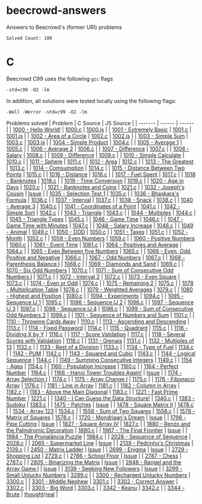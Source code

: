 # beecrowd-answers
Answers to Beecrowd's (former URI) problems

` Solved Count: 109 `

# C

Beecrowd C99 uses the following `gcc` flags

`-std=c99 -O2 -lm`

In addition, all solutions were tested locally using the following flags:

`-Wall -Werror -std=c99 -O2 -lm`

Problems solved
| Problem | C Source | JS Source |
| ------- | ------ | ------ |
| [1000 - Hello World!](https://judge.beecrowd.com/en/problems/view/1000) | [1000.c](src/C/1000.c) | [1000.js](src/JS/1000.js) |
| [1001 - Extremely Basic](https://judge.beecrowd.com/en/problems/view/1001) | [1001.c](src/C/1001.c) | [1001.js](src/JS/1001.js) |
| [1002 - Area of a Circle](https://judge.beecrowd.com/en/problems/view/1002) | [1002.c](src/C/1002.c) | [1002.js](src/JS/1002.js) |
| [1003 - Simple Sum](https://judge.beecrowd.com/en/problems/view/1003) | [1003.c](src/C/1003.c) | [1003.js](src/JS/1003.js) |
| [1004 - Simple Product](https://judge.beecrowd.com/en/problems/view/1004) | [1004.c](src/C/1004.c) |
| [1005 - Average 1](https://judge.beecrowd.com/en/problems/view/1005) | [1005.c](src/C/1005.c) |
| [1006 - Average 2](https://judge.beecrowd.com/en/problems/view/1006) | [1006.c](src/C/1006.c) |
| [1007 - Difference](https://judge.beecrowd.com/en/problems/view/1007) | [1007.c](src/C/1007.c) |
| [1008 - Salary](https://judge.beecrowd.com/en/problems/view/1008) | [1008.c](src/C/1008.c) |
| [1009 - Difference](https://judge.beecrowd.com/en/problems/view/1009) | [1009.c](src/C/1009.c) |
| [1010 - Simple Calculate](https://judge.beecrowd.com/en/problems/view/1010) | [1010.c](src/C/1010.c) |
| [1011 - Sphere](https://judge.beecrowd.com/en/problems/view/1011) | [1011.c](src/C/1011.c) |
| [1012 - Area](https://judge.beecrowd.com/en/problems/view/1012) | [1012.c](src/C/1012.c) |
| [1013 - The Greatest](https://judge.beecrowd.com/en/problems/view/1013) | [1013.c](src/C/1013.c) |
| [1014 - Comsumption](https://judge.beecrowd.com/en/problems/view/1014) | [1014.c](src/C/1014.c) |
| [1015 - Distance Between Two Points](https://judge.beecrowd.com/en/problems/view/1015) | [1015.c](src/C/1015.c) |
| [1016 - Distance](https://judge.beecrowd.com/en/problems/view/1016) | [1016.c](src/C/1016.c) |
| [1017 - Fuel Spent](https://judge.beecrowd.com/en/problems/view/1017) | [1017.c](src/C/1017.c) |
| [1018 - Banknotes](https://judge.beecrowd.com/en/problems/view/1018) | [1018.c](src/C/1018.c) |
| [1019 - Time Conversion](https://judge.beecrowd.com/en/problems/view/1019) | [1019.c](src/C/1019.c) |
| [1020 - Age in Days](https://judge.beecrowd.com/en/problems/view/1020) | [1020.c](src/C/1020.c) |
| [1021 - Banknotes and Coins](https://judge.beecrowd.com/en/problems/view/1021) | [1021.c](src/C/1021.c) |
| [1032 - Joseph's Cousin](https://judge.beecrowd.com/en/problems/view/1032) | [Issue](https://github.com/otavio-f/beecrowd-answers/issues/2) |
| [1035 - Selection Test 1](https://judge.beecrowd.com/en/problems/view/1035) | [1035.c](src/C/1035.c) |
| [1036 - Bhaskara's Formula](https://judge.beecrowd.com/en/problems/view/1036) | [1036.c](src/C/1036.c) |
| [1037 - Interval](https://judge.beecrowd.com/en/problems/view/1037) | [1037.c](src/C/1037.c) |
| [1038 - Snack](https://judge.beecrowd.com/en/problems/view/1038) | [1038.c](src/C/1038.c) |
| [1040 - Average 3](https://judge.beecrowd.com/en/problems/view/1040) | [1040.c](src/C/1040.c) |
| [1041 - Coordinates of a Point](https://judge.beecrowd.com/en/problems/view/1041) | [1041.c](src/C/1041.c) |
| [1042 - Simple Sort](https://judge.beecrowd.com/en/problems/view/1042) | [1042.c](src/C/1042.c) |
| [1043 - Triangle](https://judge.beecrowd.com/en/problems/view/1043) | [1043.c](src/C/1043.c) |
| [1044 - Multiples](https://judge.beecrowd.com/en/problems/view/1044) | [1044.c](src/C/1044.c) |
| [1045 - Triangle Types](https://judge.beecrowd.com/en/problems/view/1045) | [1045.c](src/C/1045.c) |
| [1046 - Game Time](https://judge.beecrowd.com/en/problems/view/1046) | [1046.c](src/C/1046.c) |
| [1047 - Game Time with Minutes](https://judge.beecrowd.com/en/problems/view/1047) | [1047.c](src/C/1047.c) |
| [1048 - Salary Increase](https://judge.beecrowd.com/en/problems/view/1048) | [1048.c](src/C/1048.c) |
| [1049 - Animal](https://judge.beecrowd.com/en/problems/view/1049) | [1049.c](src/C/1049.c) |
| [1050 - DDD](https://judge.beecrowd.com/en/problems/view/1050) | [1050.c](src/C/1050.c) |
| [1051 - Taxes](https://judge.beecrowd.com/en/problems/view/1051) | [1051.c](src/C/1051.c) |
| [1052 - Month](https://judge.beecrowd.com/en/problems/view/1052) | [1052.c](src/C/1052.c) |
| [1059 - Even Numbers](https://judge.beecrowd.com/en/problems/view/1059) | [1059.c](src/C/1059.c) |
| [1060 - Positive Numbers](https://judge.beecrowd.com/en/problems/view/1060) | [1060.c](src/C/1060.c) |
| [1061 - Event Time](https://judge.beecrowd.com/en/problems/view/1061) | [1061.c](src/C/1061.c) |
| [1064 - Positives and Average](https://judge.beecrowd.com/en/problems/view/1064) | [1064.c](src/C/1064.c) |
| [1065 - Even Between five Numbers](https://judge.beecrowd.com/en/problems/view/1065) | [1065.c](src/C/1065.c) |
| [1066 - Even, Odd, Positive and Negative](https://judge.beecrowd.com/en/problems/view/1066) | [1066.c](src/C/1066.c) |
| [1067 - Odd Numbers](https://judge.beecrowd.com/en/problems/view/1067) | [1067.c](src/C/1067.c) |
| [1068 - Parenthesis Balance I](https://judge.beecrowd.com/en/problems/view/1068) | [1068.c](src/C/1068.c) |
| [1069 - Diamonds and Sand](https://judge.beecrowd.com/en/problems/view/1069) | [1069.c](src/C/1069.c) |
| [1070 - Six Odd Numbers](https://judge.beecrowd.com/en/problems/view/1070) | [1070.c](src/C/1070.c) |
| [1071 - Sum of Consecutive Odd Numbers I](https://judge.beecrowd.com/en/problems/view/1071) | [1071.c](src/C/1071.c) |
| [1072 - Interval 2](https://judge.beecrowd.com/en/problems/view/1072) | [1072.c](src/C/1072.c) |
| [1073 - Even Square](https://judge.beecrowd.com/en/problems/view/1073) | [1073.c](src/C/1073.c) |
| [1074 - Even or Odd](https://judge.beecrowd.com/en/problems/view/1074) | [1074.c](src/C/1074.c) |
| [1075 - Remaining 2](https://judge.beecrowd.com/en/problems/view/1075) | [1075.c](src/C/1075.c) |
| [1078 - Multiplication Table](https://judge.beecrowd.com/en/problems/view/1078) | [1078.c](src/C/1078.c) |
| [1079 - Weighted Averages](https://judge.beecrowd.com/en/problems/view/1079) | [1079.c](src/C/1079.c) |
| [1080 - Highest and Position](https://judge.beecrowd.com/en/problems/view/1080) | [1080.c](src/C/1080.c) |
| [1094 - Experiments](https://judge.beecrowd.com/en/problems/view/1094) | [1094.c](src/C/1094.c) |
| [1095 - Sequence IJ 1](https://judge.beecrowd.com/en/problems/view/1095) | [1095.c](src/C/1095.c) |
| [1096 - Sequence IJ 2](https://judge.beecrowd.com/en/problems/view/1096) | [1096.c](src/C/1096.c) |
| [1097 - Sequence IJ 3](https://judge.beecrowd.com/en/problems/view/1097) | [1097.c](src/C/1097.c) |
| [1098 - Sequence IJ 4](https://judge.beecrowd.com/en/problems/view/1098) | [1098.c](src/C/1098.c) |
| [1099 - Sum of Consecutive Odd Numbers 2](https://judge.beecrowd.com/en/problems/view/1099) | [1099.c](src/C/1099.c) |
| [1101 - Sequence of Numbers and Sum](https://judge.beecrowd.com/en/problems/view/1101) | [1101.c](src/C/1101.c) |
| [1110 - Throwing Cards Away](https://judge.beecrows.com/en/problems/view/1110) | [1110.c](src/C/1110.c) |
| [1113 - Ascending and Descending](https://judge.beecrowd.com/en/problems/view/1113) | [1113.c](src/C/1113.c) |
| [1114 - Fixed Password](https://judge.beecrowd.com/en/problems/view/1114) | [1114.c](src/C/1114.c) |
| [1115 - Quadrant](https://judge.beecrowd.com/en/problems/view/1115) | [1115.c](src/C/1115.c) |
| [1116 - Dividing X by Y](https://judge.beecrowd.com/en/problems/view/1116) | [1116.c](src/C/1116.c) |
| [1117 - Score Validation](https://judge.beecrowd.com/en/problems/view/1117) | [1117.c](src/C/1117.c) |
| [1118 - Several Scores with Validation](https://judge.beecrowd.com/en/problems/view/1118) | [1118.c](src/C/1118.c) |
| [1131 - Grenais](https://judge.beecrowd.com/en/problems/view/1131) | [1131.c](src/C/1131.c) |
| [1132 - Multiples of 13](https://judge.beecrowd.com/en/problems/view/1132) | [1132.c](src/C/1132.c) |
| [1133 - Rest of a Division](https://judge.beecrowd.com/en/problems/view/1133) | [1133.c](src/C/1133.c) |
| [1134 - Type of Fuel](https://judge.beecrowd.com/en/problems/view/1134) | [1134.c](src/C/1134.c) |
| [1142 - PUM](https://judge.beecrowd.com/en/problems/view/1142) | [1142.c](src/C/1142.c) |
| [1143 - Squared and Cubic](https://judge.beecrowd.com/en/problems/view/1143) | [1143.c](src/C/1143.c) |
| [1144 - Logical Sequence](https://judge.beecrowd.com/en/problems/view/1144) | [1144.c](src/C/1144.c) |
| [1149 - Summing Consecutive Integers](https://judge.beecrowd.com/en/problems/view/1149) | [1149.c](src/C/1149.c) |
| [1154 - Ages](https://judge.beecrowd.com/en/problems/view/1154) | [1154.c](src/C/1154.c) |
| [1160 - Population Increase](https://judge.beecrowd.com/en/problems/view/1160) | [1160.c](src/C/1160.c) |
| [1164 - Perfect Number](https://judge.beecrowd.com/en/problems/view/1164) | [1164.c](src/C/1164.c) |
| [1166 - Hanoi Tower Troubles Again!](https://judge.beecrowd.com/en/problems/view/1166) | [Issue](https://github.com/otavio-f/beecrowd-answers/issues/2) |
| [1174 - Array Selection I](https://judge.beecrowd.com/en/problems/view/1174) | [1174.c](src/C/1174.c) |
| [1175 - Array Change I](https://judge.beecrowd.com/en/problems/view/1175) | [1175.c](src/C/1175.c) |
| [1176 - Fibonacci Array](https://judge.beecrowd.com/en/problems/view/1176) | [1176.c](src/C/1176.c) |
| [1181 - Line in Array](https://judge.beecrowd.com/en/problems/view/1181) | [1181.c](src/C/1181.c) |
| [1182 - Column in Array](https://judge.beecrowd.com/en/problems/view/1182) | [1182.c](src/C/1182.c) |
| [1183 - Above the Main Diagonal](https://judge.beecrowd.com/en/problems/view/1183) | [1183.c](src/C/1183.c) |
| [1221 - Fast Prime Number](https://judge.beecrowd.com/en/problems/view/1221) | [1221.c](src/C/1221.c) |
| [1340 - I Can Guess the Data Structure!](https://judge.beecrowd.com/en/problems/view/1340) | [1340.c](src/C/1340.c) |
| [1383 - Sudoku](https://judge.beecrowd.com/en/problems/view/1383) | [1383.c](src/C/1383.c) |
| [1475 - Patches](https://judge.beecrowd.com/en/problems/view/1475) | [Issue](https://github.com/otavio-f/beecrowd-answers/issues/2) |
| [1478 - Square Matrix II](https://judge.beecrowd.com/en/problems/view/1478) | [1478.c](src/C/1478.c) |
| [1534 - Array 123](https://judge.beecrowd.com/en/problems/view/1534) | [1534.c](src/C/1534.c) |
| [1558 - Sum of Two Squares](https://judge.beecrowd.com/en/problems/view/1558) | [1558.c](src/C/1558.c) |
| [1578 - Matrix of Squares](https://judge.beecrowd.com/en/problems/view/1578) | [1578.c](src/C/1578.c) |
| [1720 - Mondriaan's Dream](https://judge.beecrowd.com/en/problems/view/1720) | [Issue](https://github.com/otavio-f/beecrowd-answers/issues/2) |
| [1798 - Pipe Cutting](https://judge.beecrowd.com/en/problems/view/1798) | [Issue](https://github.com/otavio-f/beecrowd-answers/issues/2) |
| [1827 - Square Array IV](https://judge.beecrowd.com/en/problems/view/1827) | [1827.c](src/C/1827.c) |
| [1880 - Renzo and the Palindromic Decoration](https://judge.beecrowd.com/en/problems/view/1880) | [1880.c](src/C/1880.c) |
| [1967 - The Final Frontier](https://judge.beecrowd.com/en/problems/view/1967) | [Issue](https://github.com/otavio-f/beecrowd-answers/issues/2) |
| [1984 - The Pronalância Puzzle](https://judge.beecrowd.com/en/problems/view/1984) | [1984.c](src/C/1984.c) |
| [2028 - Sequence of Sequence](https://judge.beecrowd.com/en/problems/view/2028) | [2028.c](src/C/2028.c) |
| [2065 - Supermarket Line](https://judge.beecrowd.com/en/problems/view/2065) | [Issue](https://github.com/otavio-f/beecrowd-answers/issues/2) |
| [2139 - Pedrinho's Christmas](https://judge.beecrowd.com/en/problems/view/2139) | [2139.c](src/C/2139.c) |
| [2450 - Matrix Ladder](https://judge.beecrowd.com/en/problems/view/2450) | [Issue](https://github.com/otavio-f/beecrowd-answers/issues/2) |
| [2699 - Enigma](https://judge.beecrowd.com/en/problems/view/2699) | [Issue](https://github.com/otavio-f/beecrowd-answers/issues/2) |
| [2729 - Shopping List](https://judge.beecrowd.com/en/problems/view/2729) | [2729.c](src/C/2729.c) |
| [2786 - School Floor](https://judge.beecrowd.com/en/problems/view/2786) | [Issue](https://github.com/otavio-f/beecrowd-answers/issues/2) |
| [2787 - Chess](https://judge.beecrowd.com/en/problems/view/2787) | [2787.c](src/C/2787.c) |
| [2805 - Binarizing the Matrix](https://judge.beecrowd.com/en/problems/view/2786) | [Issue](https://github.com/otavio-f/beecrowd-answers/issues/2) |
| [2848 - Rangel and the Array Game I](https://judge.beecrowd.com/en/problems/view/2848) | [Issue](https://github.com/otavio-f/beecrowd-answers/issues/2) |
| [3139 - Seeking New Followers](https://judge.beecrowd.com/en/problems/view/3139) | [Issue](https://github.com/otavio-f/beecrowd-answers/issues/2) |
| [3299 - Small Unlucky Numbers](https://judge.beecrowd.com/en/problems/view/3299) | [3299.c](src/C/3299.c) |
| [3300 - Recharged Unlucky Numbers](https://judge.beecrowd.com/en/problems/view/3300) | [3300.c](src/C/3300.c) |
| [3301 - Middle Nephew](https://judge.beecrowd.com/en/problems/view/3301) | [3301.c](src/C/3301.c) |
| [3302 - Correct Answer](https://judge.beecrowd.com/en/problems/view/3302) | [3302.c](src/C/3302.c) |
| [3303 - Big Word](https://judge.beecrowd.com/en/problems/view/3303) | [3303.c](src/C/3303.c) |
| [3342 - Keanu](https://judge.beecrowd.com/en/problems/view/3342) | [3342.c](src/C/3342.c) |
| [3344 - Brute](https://judge.beecrowd.com/en/problems/view/3344) | [thought](src/C/3344-thought_solution.c)/[real](src/C/3344-real_solution.c) |



